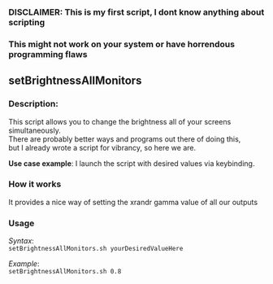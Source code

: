 ### DISCLAIMER: This is my first script, I dont know anything about scripting
### This might not work on your system or have horrendous programming flaws  

## setBrightnessAllMonitors 
### Description:
This script allows you to change the brightness all of your screens simultaneously.  
There are probably better ways and programs out there of doing this,   
but I already wrote a script for vibrancy, so here we are.

**Use case example**: 
I launch the script with desired values via keybinding.  

### How it works
It provides a nice way of setting the xrandr gamma value of all our outputs

### Usage

*Syntax*:  
  `setBrightnessAllMonitors.sh yourDesiredValueHere`

*Example*:  
  `setBrightnessAllMonitors.sh 0.8`


